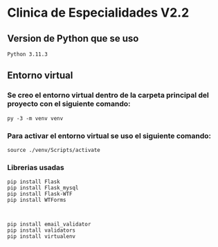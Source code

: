 # Clinica de Especialidades V2.2
## Version de Python que se uso
    Python 3.11.3


## Entorno virtual
### Se creo el entorno virtual dentro de la carpeta principal del proyecto con el siguiente comando:
    py -3 -m venv venv
### Para activar el entorno virtual se uso el siguiente comando:
    source ./venv/Scripts/activate


### Librerias usadas
    pip install Flask
    pip install Flask_mysql
    pip install Flask-WTF 
    pip install WTForms
    


    pip install email_validator
    pip install validators
    pip install virtualenv

    
